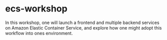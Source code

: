 # ecs-workshop
In this workshop, one will launch a frontend and multiple backend services on Amazon Elastic Container Service, and explore how one might adopt this workflow into ones environment.
